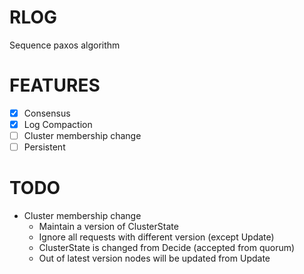 # RLOG

Sequence paxos algorithm

# FEATURES

- [x] Consensus
- [x] Log Compaction
- [ ] Cluster membership change
- [ ] Persistent

# TODO 
- Cluster membership change
  - Maintain a version of ClusterState
  - Ignore all requests with different version (except Update)
  - ClusterState is changed from Decide (accepted from quorum)
  - Out of latest version nodes will be updated from Update